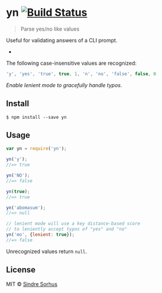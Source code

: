 # yn [![Build Status](https://travis-ci.org/sindresorhus/yn.svg?branch=master)](https://travis-ci.org/sindresorhus/yn)

> Parse yes/no like values

Useful for validating answers of a CLI prompt.

-

The following case-insensitive values are recognized:

```js
'y', 'yes', 'true', true, 1, 'n', 'no', 'false', false, 0
```

*Enable lenient mode to gracefully handle typos.*


## Install

```
$ npm install --save yn
```


## Usage

```js
var yn = require('yn');

yn('y');
//=> true

yn('NO');
//=> false

yn(true);
//=> true

yn('abomasum');
//=> null

// lenient mode will use a key distance-based score
// to leniently accept typos of "yes" and "no"
yn('mo', {lenient: true});
//=> false
```

Unrecognized values return `null`.


## License

MIT © [Sindre Sorhus](http://sindresorhus.com)
